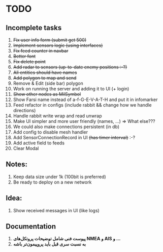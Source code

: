 # TODO

## Incomplete tasks
1. ~~Fix user info form (submit get 500)~~
2. ~~Implement sensors logic (using interfaces)~~
3. ~~Fix feed counter in navbar~~
4. ~~Better font~~
5. ~~Fix delete point~~
6. ~~Add radar to sensors (up-to-date enemy positions :-?)~~
7. ~~All entities should have names~~
8. ~~Add polygon to map and send~~
9. Remove & Edit (side bar) polygon
11. Work on running the server and adding it to UI (+ login)
12. ~~Show other nodes as MilSymbol~~
13. Show Farsi name instead of a-f-G-E-V-A-T-H and put it in infomarker
9. Feed refactor in configs (include rabbit && change how we handle directions)
10. Handle rabbit write wrap and read unwrap
12. Make UI simpler and more user friendly (names, ...) => What else???
13. We could also make connections persistent (in db)
14. Add config to disable mesh handler
15. Add SensorConnectionRecord in UI ~~(has timer interval)~~ :-?
16. Add active field to feeds
17. Clear Modal 

## Notes:
1. Keep data size under 1k (100bit is preferred)
2. Be ready to deploy on a new network

## Idea:
1. Show received messages in UI (like logs)


## Documentation
1. **پیوست فنی شامل توضیحات پروتکل‌های NMEA و AIS و ...**
2. **به نسبت سری قبل باید پروپیمون‌تر باشه**